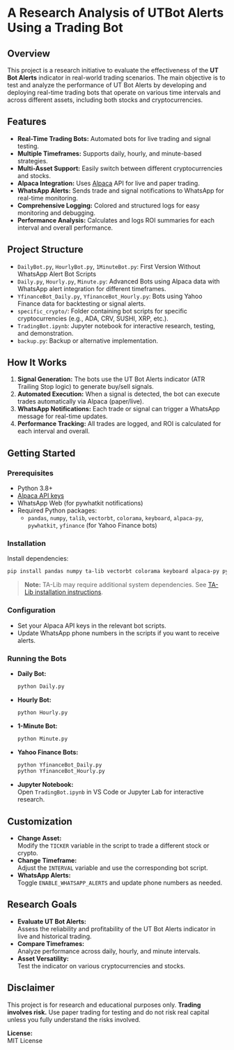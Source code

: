 # A Research Analysis of UTBot Alerts Using a Trading Bot

## Overview

This project is a research initiative to evaluate the effectiveness of the **UT Bot Alerts** indicator in real-world trading scenarios. The main objective is to test and analyze the performance of UT Bot Alerts by developing and deploying real-time trading bots that operate on various time intervals and across different assets, including both stocks and cryptocurrencies.

## Features

- **Real-Time Trading Bots:** Automated bots for live trading and signal testing.
- **Multiple Timeframes:** Supports daily, hourly, and minute-based strategies.
- **Multi-Asset Support:** Easily switch between different cryptocurrencies and stocks.
- **Alpaca Integration:** Uses [Alpaca](https://alpaca.markets/) API for live and paper trading.
- **WhatsApp Alerts:** Sends trade and signal notifications to WhatsApp for real-time monitoring.
- **Comprehensive Logging:** Colored and structured logs for easy monitoring and debugging.
- **Performance Analysis:** Calculates and logs ROI summaries for each interval and overall performance.

## Project Structure

- `DailyBot.py`, `HourlyBot.py`, `1MinuteBot.py`: First Version Without WhatsApp Alert Bot Scripts
- `Daily.py`, `Hourly.py`, `Minute.py`: Advanced Bots using Alpaca data with WhatsApp alert integration for different timeframes.
- `YfinanceBot_Daily.py`, `YfinanceBot_Hourly.py`: Bots using Yahoo Finance data for backtesting or signal alerts.
- `specific_crypto/`: Folder containing bot scripts for specific cryptocurrencies (e.g., ADA, CRV, SUSHI, XRP, etc.).
- `TradingBot.ipynb`: Jupyter notebook for interactive research, testing, and demonstration.
- `backup.py`: Backup or alternative implementation.

## How It Works

1. **Signal Generation:** The bots use the UT Bot Alerts indicator (ATR Trailing Stop logic) to generate buy/sell signals.
2. **Automated Execution:** When a signal is detected, the bot can execute trades automatically via Alpaca (paper/live).
3. **WhatsApp Notifications:** Each trade or signal can trigger a WhatsApp message for real-time updates.
4. **Performance Tracking:** All trades are logged, and ROI is calculated for each interval and overall.

## Getting Started

### Prerequisites

- Python 3.8+
- [Alpaca API keys](https://alpaca.markets/)
- WhatsApp Web (for pywhatkit notifications)
- Required Python packages:
  - `pandas`, `numpy`, `talib`, `vectorbt`, `colorama`, `keyboard`, `alpaca-py`, `pywhatkit`, `yfinance` (for Yahoo Finance bots)

### Installation

Install dependencies:

```bash
pip install pandas numpy ta-lib vectorbt colorama keyboard alpaca-py pywhatkit yfinance
```

> **Note:** TA-Lib may require additional system dependencies. See [TA-Lib installation instructions](https://mrjbq7.github.io/ta-lib/install.html).

### Configuration

- Set your Alpaca API keys in the relevant bot scripts.
- Update WhatsApp phone numbers in the scripts if you want to receive alerts.

### Running the Bots

- **Daily Bot:**  
  ```bash
  python Daily.py
  ```
- **Hourly Bot:**  
  ```bash
  python Hourly.py
  ```
- **1-Minute Bot:**  
  ```bash
  python Minute.py
  ```
- **Yahoo Finance Bots:**  
  ```bash
  python YfinanceBot_Daily.py
  python YfinanceBot_Hourly.py
  ```
- **Jupyter Notebook:**  
  Open `TradingBot.ipynb` in VS Code or Jupyter Lab for interactive research.

## Customization

- **Change Asset:**  
  Modify the `TICKER` variable in the script to trade a different stock or crypto.
- **Change Timeframe:**  
  Adjust the `INTERVAL` variable and use the corresponding bot script.
- **WhatsApp Alerts:**  
  Toggle `ENABLE_WHATSAPP_ALERTS` and update phone numbers as needed.

## Research Goals

- **Evaluate UT Bot Alerts:**  
  Assess the reliability and profitability of the UT Bot Alerts indicator in live and historical trading.
- **Compare Timeframes:**  
  Analyze performance across daily, hourly, and minute intervals.
- **Asset Versatility:**  
  Test the indicator on various cryptocurrencies and stocks.

## Disclaimer

This project is for research and educational purposes only. **Trading involves risk.** Use paper trading for testing and do not risk real capital unless you fully understand the risks involved.

**License:**  
MIT License

